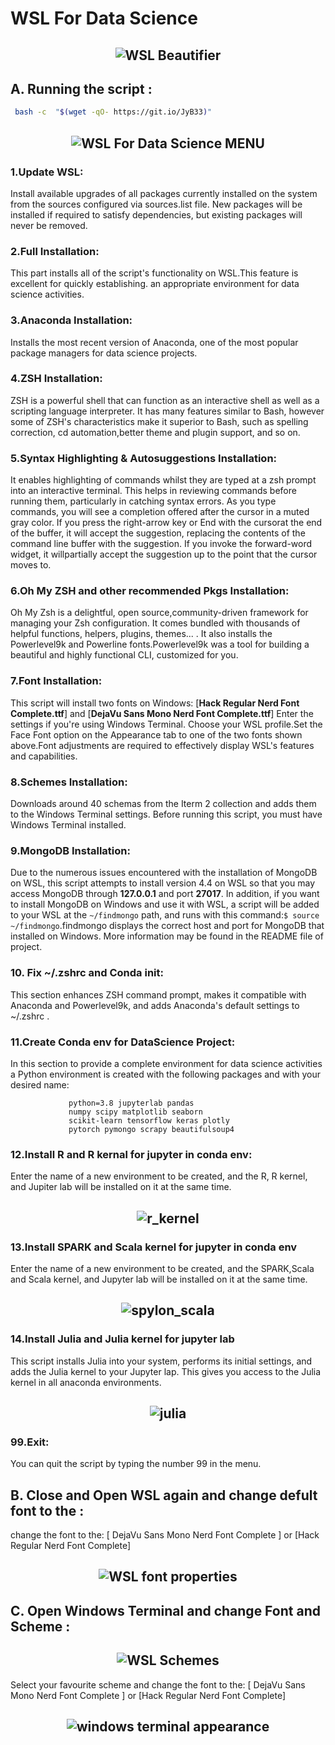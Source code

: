# WSL For Data Science 
<h2 align="center" id="WSL-Beautifier">
	<img src="images/WSL-Beautifier.jpg" alt="WSL Beautifier">
</h2>

## A. Running the script :

```sh
 bash -c  "$(wget -qO- https://git.io/JyB33)"
```
<h2 align="center" id="font-properties">
	<img src="images/WSL4DS.jpg" alt="WSL For Data Science MENU">
</h2>

### 1.Update WSL:
Install available upgrades of all packages currently installed on the  system from the sources configured via sources.list file. New packages will be installed if required to satisfy dependencies, but existing packages will never be removed.

### 2.Full Installation:
This part installs all of the script's functionality on WSL.This feature is excellent for quickly establishing. an appropriate environment for data science activities.

### 3.Anaconda Installation:
Installs the most recent version of Anaconda, one of the most popular package managers for data science projects.

### 4.ZSH Installation:
ZSH is a powerful shell that can function as an interactive shell as well as a scripting language interpreter. It has many features similar to Bash, however some of ZSH's characteristics make it superior to Bash, such as spelling correction, cd automation,better theme and plugin support, and so on.

### 5.Syntax Highlighting & Autosuggestions Installation:
It enables highlighting of commands whilst they are typed at a zsh prompt into an interactive terminal. This helps in reviewing commands before running them, particularly in catching syntax errors. As you type commands, you will see a completion offered  after the cursor in a muted gray color. If you press the right-arrow key or End with the cursorat the end of the buffer, it will accept the suggestion,  replacing  the contents of  the command line buffer with the suggestion. If you invoke the forward-word  widget, it willpartially accept the suggestion up to the point that the cursor moves to.

### 6.Oh My ZSH and other recommended Pkgs Installation:
Oh My Zsh is a delightful, open source,community-driven framework for managing your Zsh configuration. It comes bundled with thousands of helpful functions, helpers,  plugins,  themes... . It also installs the Powerlevel9k and Powerline fonts.Powerlevel9k was a tool for building a beautiful and highly functional CLI, customized for you.

### 7.Font Installation:
This script will install two fonts on Windows: [**Hack Regular Nerd Font Complete.ttf**] and [**DejaVu Sans Mono Nerd Font Complete.ttf**] Enter the settings if you're using Windows Terminal. Choose your WSL profile.Set the Face Font option on the Appearance tab to one of the two fonts shown above.Font adjustments are required to effectively display WSL's features and capabilities.

### 8.Schemes Installation:
Downloads around 40 schemas from the Iterm 2 collection and adds them to the Windows Terminal settings. Before running this script, you must have Windows Terminal installed.

### 9.MongoDB Installation:
Due to the numerous issues encountered with  the  installation of MongoDB on WSL, this script attempts to install version 4.4 on WSL so  that  you  may  access  MongoDB  through  **127.0.0.1** and port **27017**. In addition, if you want  to  install  MongoDB on Windows and use it with WSL, a script will be added to your WSL at the `~/findmongo` path, and runs with this command:```$ source  ~/findmongo```.findmongo  displays  the  correct  host  and  port for MongoDB that installed on Windows. More information may be found in the README file of project.

### 10. Fix ~/.zshrc and Conda init:
This section enhances  ZSH command prompt, makes it compatible with Anaconda and Powerlevel9k, and adds Anaconda's default settings to ~/.zshrc  .

### 11.Create Conda env for DataScience Project:
In this section to provide a complete environment for data science activities a Python environment is created with the following packages and with your desired name:
```
             python=3.8 jupyterlab pandas
             numpy scipy matplotlib seaborn
             scikit-learn tensorflow keras plotly
             pytorch pymongo scrapy beautifulsoup4
```
### 12.Install R and R kernal for jupyter in conda env:
Enter the name of a new environment to be created, and
the R, R kernel, and Jupiter lab will be installed on
it at the same time.

<h2 align="center" id="r_kernel">
	<img src="images/r_kernel.jpg" alt="r_kernel">
</h2>

### 13.Install SPARK and Scala kernel for jupyter in conda env 
Enter the name of a new environment to be created, and the SPARK,Scala and Scala kernel, and Jupyter lab will be installed on it at the same time.
<h2 align="center" id="spylon_scala">
	<img src="images/spylon_scala.jpg" alt="spylon_scala">
</h2>

### 14.Install Julia and Julia kernel for jupyter lab
This script installs Julia into your system, performs its initial settings, and adds the Julia kernel to your Jupyter lap. This gives you access to the Julia kernel in all anaconda environments. 
<h2 align="center" id="julia">
	<img src="images/julia.jpg" alt="julia">
</h2>

### 99.Exit:
You can quit the script by typing the number 99 in the menu.
	     
## B. Close and Open WSL again and change defult font to the :

change the font to the:
[ DejaVu Sans Mono Nerd Font Complete ] or [Hack Regular Nerd Font Complete]

<h2 align="center" id="font-properties">
	<img src="images/font-properties.jpg" alt="WSL font properties">
</h2>

## C. Open Windows Terminal and change Font and Scheme :
<h2 align="center" id="WSL-Schemes">
	<img src="images/WSL-Schemes.jpg" alt="WSL Schemes">
</h2>

Select your favourite scheme and change the font to the:
[ DejaVu Sans Mono Nerd Font Complete ] or [Hack Regular Nerd Font Complete]
<h2 align="center" id="windows-terminal-appearance">
	<img src="images/windows-terminal-appearance.jpg" alt="windows terminal appearance">
</h2>



